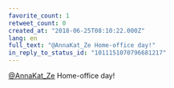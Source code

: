 ```yaml
---
favorite_count: 1
retweet_count: 0
created_at: "2018-06-25T08:10:22.000Z"
lang: en
full_text: "@AnnaKat_Ze Home-office day!"
in_reply_to_status_id: "1011151070796681217"
---
```


[@AnnaKat_Ze](https://twitter.com/AnnaKat_Ze) Home-office day!
